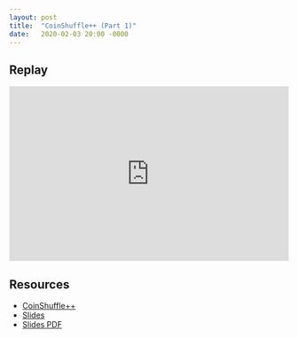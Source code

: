 ```yaml
---
layout: post
title:  "CoinShuffle++ (Part 1)"
date:   2020-02-03 20:00 -0000
---
```


## Replay

<iframe width="100%" height="315" src="https://www.youtube.com/embed/srkY1mYI0IQ"
frameborder="0" allow="accelerometer; autoplay; encrypted-media; gyroscope;
picture-in-picture" allowfullscreen></iframe>

## Resources

+ [CoinShuffle++](https://www.ndss-symposium.org/wp-content/uploads/2017/09/ndss201701-4RuffingPaper.pdf)
+ [Slides](https://wasabiresearch.org/assets/coinshuffle++.pptx)
+ [Slides PDF](https://wasabiresearch.org/assets/coinshuffle++_ppt.pdf.pptx)
